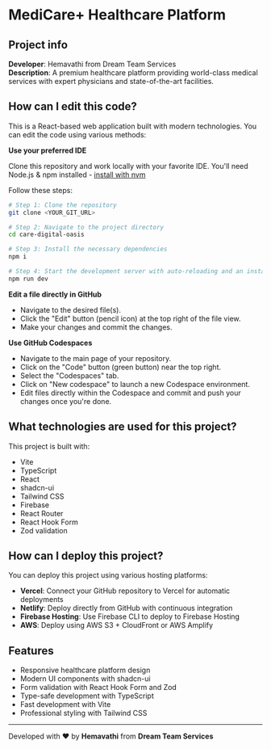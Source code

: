 # MediCare+ Healthcare Platform

## Project info

**Developer**: Hemavathi from Dream Team Services  
**Description**: A premium healthcare platform providing world-class medical services with expert physicians and state-of-the-art facilities.

## How can I edit this code?

This is a React-based web application built with modern technologies. You can edit the code using various methods:

**Use your preferred IDE**

Clone this repository and work locally with your favorite IDE. You'll need Node.js & npm installed - [install with nvm](https://github.com/nvm-sh/nvm#installing-and-updating)

Follow these steps:

```sh
# Step 1: Clone the repository
git clone <YOUR_GIT_URL>

# Step 2: Navigate to the project directory
cd care-digital-oasis

# Step 3: Install the necessary dependencies
npm i

# Step 4: Start the development server with auto-reloading and an instant preview
npm run dev
```

**Edit a file directly in GitHub**

- Navigate to the desired file(s).
- Click the "Edit" button (pencil icon) at the top right of the file view.
- Make your changes and commit the changes.

**Use GitHub Codespaces**

- Navigate to the main page of your repository.
- Click on the "Code" button (green button) near the top right.
- Select the "Codespaces" tab.
- Click on "New codespace" to launch a new Codespace environment.
- Edit files directly within the Codespace and commit and push your changes once you're done.

## What technologies are used for this project?

This project is built with:

- Vite
- TypeScript
- React
- shadcn-ui
- Tailwind CSS
- Firebase
- React Router
- React Hook Form
- Zod validation

## How can I deploy this project?

You can deploy this project using various hosting platforms:

- **Vercel**: Connect your GitHub repository to Vercel for automatic deployments
- **Netlify**: Deploy directly from GitHub with continuous integration
- **Firebase Hosting**: Use Firebase CLI to deploy to Firebase Hosting
- **AWS**: Deploy using AWS S3 + CloudFront or AWS Amplify

## Features

- Responsive healthcare platform design
- Modern UI components with shadcn-ui
- Form validation with React Hook Form and Zod
- Type-safe development with TypeScript
- Fast development with Vite
- Professional styling with Tailwind CSS

---

Developed with ❤️ by **Hemavathi** from **Dream Team Services**
